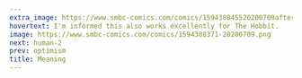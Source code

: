```yaml
---
extra_image: https://www.smbc-comics.com/comics/159430845520200709after.png
hovertext: I'm informed this also works excellently for The Hobbit.
image: https://www.smbc-comics.com/comics/1594308371-20200709.png
next: human-2
prev: optimism
title: Meaning
---
```

